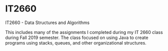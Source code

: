 # IT2660
IT2660 - Data Structures and Algorithms

This includes many of the assignments I completed during my IT 2660 class during Fall 2019 semester. The class focused on using Java to create programs using stacks, queues, and other organizational structures.
